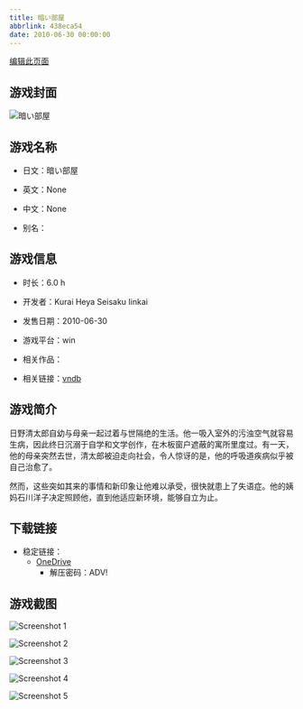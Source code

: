 ```yaml
---
title: 暗い部屋
abbrlink: 438eca54
date: 2010-06-30 00:00:00
---
```

[编辑此页面](https://github.com/ACG-3/ADV3-source/blob/main/source/_posts/games/%E6%9A%97%E3%81%84%E9%83%A8%E5%B1%8B.md)

## 游戏封面

![暗い部屋](https://pan.timero.xyz/onedrive/img_lib_001/%E6%9A%97%E3%81%84%E9%83%A8%E5%B1%8B_cover.avif)


## 游戏名称

- 日文：暗い部屋
- 英文：None
- 中文：None

- 别名：


## 游戏信息

- 时长：6.0 h
- 开发者：Kurai Heya Seisaku Iinkai
- 发售日期：2010-06-30
- 游戏平台：win
- 相关作品：

- 相关链接：[vndb](https://vndb.org/v4703)


## 游戏简介

日野清太郎自幼与母亲一起过着与世隔绝的生活。他一吸入室外的污浊空气就容易生病，因此终日沉溺于自学和文学创作，在木板窗户遮蔽的寓所里度过。有一天，他的母亲突然去世，清太郎被迫走向社会，令人惊讶的是，他的呼吸道疾病似乎被自己治愈了。

然而，这些突如其来的事情和新印象让他难以承受，很快就患上了失语症。他的姨妈石川洋子决定照顾他，直到他适应新环境，能够自立为止。


## 下载链接

- 稳定链接：
    - [OneDrive](https://pan.timero.xyz/onedrive/adv_lib_001/%E6%9A%97%E3%81%84%E9%83%A8%E5%B1%8B)
        - 解压密码：ADV!



## 游戏截图


![Screenshot 1](https://pan.timero.xyz/onedrive/img_lib_001/%E6%9A%97%E3%81%84%E9%83%A8%E5%B1%8B_Screenshot_1.avif)

![Screenshot 2](https://pan.timero.xyz/onedrive/img_lib_001/%E6%9A%97%E3%81%84%E9%83%A8%E5%B1%8B_Screenshot_2.avif)

![Screenshot 3](https://pan.timero.xyz/onedrive/img_lib_001/%E6%9A%97%E3%81%84%E9%83%A8%E5%B1%8B_Screenshot_3.avif)

![Screenshot 4](https://pan.timero.xyz/onedrive/img_lib_001/%E6%9A%97%E3%81%84%E9%83%A8%E5%B1%8B_Screenshot_4.avif)

![Screenshot 5](https://pan.timero.xyz/onedrive/img_lib_001/%E6%9A%97%E3%81%84%E9%83%A8%E5%B1%8B_Screenshot_5.avif)

